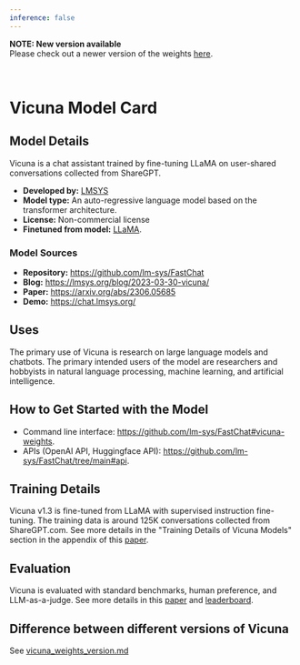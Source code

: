 ```yaml
---
inference: false
---
```


**NOTE: New version available**  
Please check out a newer version of the weights [here](https://github.com/lm-sys/FastChat/blob/main/docs/vicuna_weights_version.md).

<br>

# Vicuna Model Card

## Model Details

Vicuna is a chat assistant trained by fine-tuning LLaMA on user-shared conversations collected from ShareGPT.

- **Developed by:** [LMSYS](https://lmsys.org/)
- **Model type:** An auto-regressive language model based on the transformer architecture.
- **License:** Non-commercial license
- **Finetuned from model:** [LLaMA](https://arxiv.org/abs/2302.13971).

### Model Sources

- **Repository:** https://github.com/lm-sys/FastChat
- **Blog:** https://lmsys.org/blog/2023-03-30-vicuna/
- **Paper:** https://arxiv.org/abs/2306.05685
- **Demo:** https://chat.lmsys.org/

## Uses

The primary use of Vicuna is research on large language models and chatbots.
The primary intended users of the model are researchers and hobbyists in natural language processing, machine learning, and artificial intelligence.

## How to Get Started with the Model

- Command line interface: https://github.com/lm-sys/FastChat#vicuna-weights.  
- APIs (OpenAI API, Huggingface API): https://github.com/lm-sys/FastChat/tree/main#api.  

## Training Details

Vicuna v1.3 is fine-tuned from LLaMA with supervised instruction fine-tuning.
The training data is around 125K conversations collected from ShareGPT.com.
See more details in the "Training Details of Vicuna Models" section in the appendix of this [paper](https://arxiv.org/pdf/2306.05685.pdf).

## Evaluation

Vicuna is evaluated with standard benchmarks, human preference, and LLM-as-a-judge. See more details in this [paper](https://arxiv.org/pdf/2306.05685.pdf) and [leaderboard](https://huggingface.co/spaces/lmsys/chatbot-arena-leaderboard).

## Difference between different versions of Vicuna
See [vicuna_weights_version.md](https://github.com/lm-sys/FastChat/blob/main/docs/vicuna_weights_version.md)